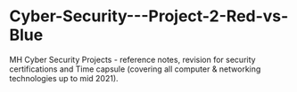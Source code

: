 # Cyber-Security---Project-2-Red-vs-Blue
 MH Cyber Security Projects - reference notes, revision for security certifications and Time capsule (covering all computer & networking technologies up to mid 2021).
